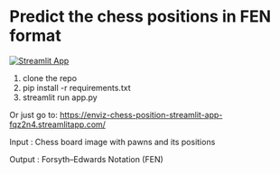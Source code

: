 # Predict the chess positions in FEN format

[![Streamlit App](https://static.streamlit.io/badges/streamlit_badge_black_white.svg)](https://enviz-chess-position-streamlit-app-fqz2n4.streamlitapp.com/)

1. clone the repo
2. pip install -r requirements.txt
3. streamlit run app.py

Or just go to: https://enviz-chess-position-streamlit-app-fqz2n4.streamlitapp.com/

Input : Chess board image with pawns and its positions

Output : Forsyth–Edwards Notation (FEN)





